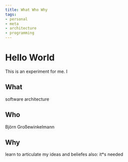 ```yaml
---
title: What Who Why
tags:
- personal
- meta
- architecture
- programming
---
```

# Hello World
This is an experiment for me. I 
## What
software architecture
## Who 
Björn Großewinkelmann
## Why
learn to articulate my ideas and beliefes
also: it*s needed
<!--stackedit_data:
eyJoaXN0b3J5IjpbMTIyNjMxOTU4NiwxOTM2NzU1NDQ5LC01MD
A0NzQyMzZdfQ==
-->